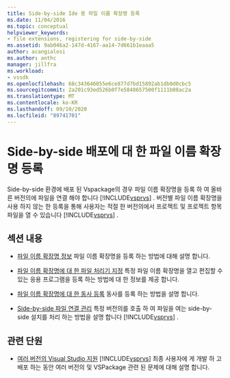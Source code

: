 ```yaml
---
title: Side-by-side Ide 용 파일 이름 확장명 등록
ms.date: 11/04/2016
ms.topic: conceptual
helpviewer_keywords:
- file extensions, registering for side-by-side
ms.assetid: 9ab046a2-147d-4167-aa14-7d661b1eaaa5
author: acangialosi
ms.author: anthc
manager: jillfra
ms.workload:
- vssdk
ms.openlocfilehash: 68c343646055e6ce877d7bd15892ab1db0d0cbc5
ms.sourcegitcommit: 2a201c93ed526b0f7e5848657500f1111b08ac2a
ms.translationtype: MT
ms.contentlocale: ko-KR
ms.lasthandoff: 09/10/2020
ms.locfileid: "89741701"
---
```

# <a name="register-file-name-extensions-for-side-by-side-deployments"></a>Side-by-side 배포에 대 한 파일 이름 확장명 등록
Side-by-side 환경에 배포 된 Vspackage의 경우 파일 이름 확장명을 등록 하 여 올바른 버전의에 파일을 연결 해야 합니다 [!INCLUDE[vsprvs](../code-quality/includes/vsprvs_md.md)] . 버전별 파일 이름 확장명을 사용 하지 않는 한 등록을 통해 사용자는 적절 한 버전의에서 프로젝트 및 프로젝트 항목 파일을 열 수 있습니다 [!INCLUDE[vsprvs](../code-quality/includes/vsprvs_md.md)] .

## <a name="in-this-section"></a>섹션 내용
- [파일 이름 확장명 정보](../extensibility/about-file-name-extensions.md) 파일 이름 확장명을 등록 하는 방법에 대해 설명 합니다.

- [파일 이름 확장명에 대 한 파일 처리기 지정](../extensibility/specifying-file-handlers-for-file-name-extensions.md) 특정 파일 이름 확장명을 열고 편집할 수 있는 응용 프로그램을 등록 하는 방법에 대 한 정보를 제공 합니다.

- [파일 이름 확장명에 대 한 동사 등록](../extensibility/registering-verbs-for-file-name-extensions.md) 동사를 등록 하는 방법을 설명 합니다.

- [Side-by-side 파일 연결 관리](../extensibility/managing-side-by-side-file-associations.md) 특정 버전의를 호출 하 여 파일을 여는 side-by-side 설치를 처리 하는 방법을 설명 합니다 [!INCLUDE[vsprvs](../code-quality/includes/vsprvs_md.md)] .

## <a name="related-sections"></a>관련 단원
- [여러 버전의 Visual Studio 지원](../extensibility/supporting-multiple-versions-of-visual-studio.md) [!INCLUDE[vsprvs](../code-quality/includes/vsprvs_md.md)] 최종 사용자에 게 개발 하 고 배포 하는 동안 여러 버전의 및 VSPackage 관련 된 문제에 대해 설명 합니다.
